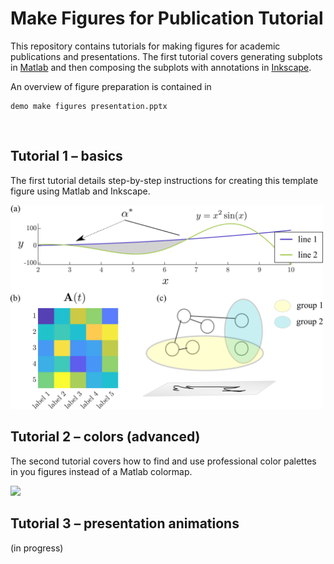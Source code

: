 # Make Figures for Publication Tutorial
This repository contains tutorials for making figures for academic publications and presentations. The first tutorial covers generating subplots in [Matlab](https://www.mathworks.com/products/matlab.html) and then composing the subplots with annotations in [Inkscape](https://inkscape.org/).

An overview of figure preparation is contained in 

    demo make figures presentation.pptx

<br/>

## Tutorial 1 &ndash; basics
The first tutorial details step-by-step instructions for creating this template figure using Matlab and Inkscape.

<img src="Tutorial 1 - basics/figures/pngs_for_readme/demo_panel.png" width="500">

<br/>

## Tutorial 2 &ndash; colors (advanced)

The second tutorial covers how to find and use professional color palettes in you figures instead of a Matlab colormap.

<img src="Tutorial 2 - colors (advanced)/figures/pngs_for_readme/colors.png" width="500">

<br/>

## Tutorial 3 &ndash; presentation animations
(in progress)

